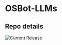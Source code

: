 # OSBot-LLMs

## Repo details

![Current Release](https://img.shields.io/badge/release-v0.10.1-blue)
